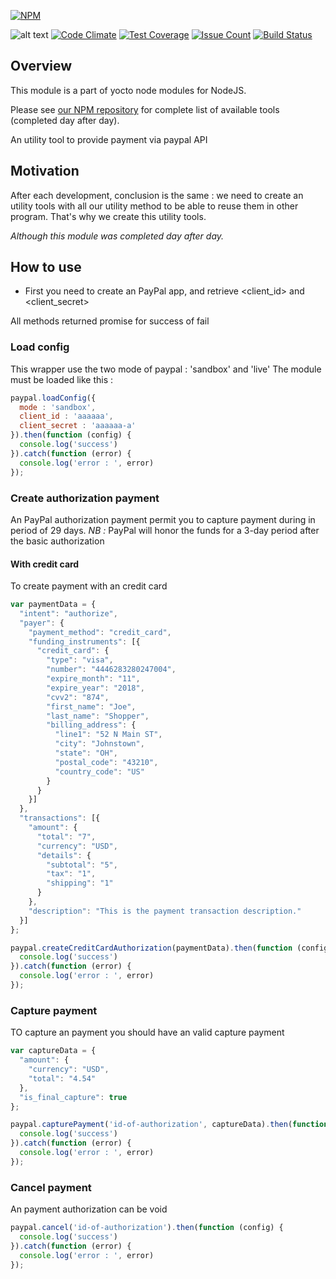 [![NPM](https://nodei.co/npm/yocto-paypal.png?downloads=true&downloadRank=true&stars=true)](https://nodei.co/npm/yocto-paypal/)

![alt text](https://david-dm.org/yoctore/yocto-paypal.svg "Dependencies Status")
[![Code Climate](https://codeclimate.com/github/yoctore/yocto-paypal/badges/gpa.svg)](https://codeclimate.com/github/yoctore/yocto-paypal)
[![Test Coverage](https://codeclimate.com/github/yoctore/yocto-paypal/badges/coverage.svg)](https://codeclimate.com/github/yoctore/yocto-paypal/coverage)
[![Issue Count](https://codeclimate.com/github/yoctore/yocto-paypal/badges/issue_count.svg)](https://codeclimate.com/github/yoctore/yocto-paypal)
[![Build Status](https://travis-ci.org/yoctore/yocto-paypal.svg?branch=master)](https://travis-ci.org/yoctore/yocto-paypal)

## Overview

This module is a part of yocto node modules for NodeJS.

Please see [our NPM repository](https://www.npmjs.com/~yocto) for complete list of available tools (completed day after day).

An utility tool to provide payment via paypal API

## Motivation

After each development, conclusion is the same : we need to create an utility tools with all our utility method to be able to reuse them in other program. That's why we create this utility tools.

*Although this module was completed day after day.*

## How to use
  - First you need to create an PayPal app, and retrieve <client_id> and <client_secret>

All methods returned promise for success of fail

### Load config

This wrapper use the two mode of paypal : 'sandbox' and 'live'
The module must be loaded like this :

```javascript
paypal.loadConfig({
  mode : 'sandbox',
  client_id : 'aaaaaa',
  client_secret : 'aaaaaa-a'
}).then(function (config) {
  console.log('success')
}).catch(function (error) {
  console.log('error : ', error)
});
```

### Create authorization payment

An PayPal authorization payment permit you to capture payment during in period of 29 days.
*NB :* PayPal will honor the funds for a 3-day period after the basic authorization

#### With credit card

To create payment with an credit card

```javascript
var paymentData = {
  "intent": "authorize",
  "payer": {
    "payment_method": "credit_card",
    "funding_instruments": [{
      "credit_card": {
        "type": "visa",
        "number": "4446283280247004",
        "expire_month": "11",
        "expire_year": "2018",
        "cvv2": "874",
        "first_name": "Joe",
        "last_name": "Shopper",
        "billing_address": {
          "line1": "52 N Main ST",
          "city": "Johnstown",
          "state": "OH",
          "postal_code": "43210",
          "country_code": "US"
        }
      }
    }]
  },
  "transactions": [{
    "amount": {
      "total": "7",
      "currency": "USD",
      "details": {
        "subtotal": "5",
        "tax": "1",
        "shipping": "1"
      }
    },
    "description": "This is the payment transaction description."
  }]
};

paypal.createCreditCardAuthorization(paymentData).then(function (config) {
  console.log('success')
}).catch(function (error) {
  console.log('error : ', error)
});
```

### Capture payment

TO capture an payment you should have an valid capture payment

```javascript
var captureData = {
  "amount": {
    "currency": "USD",
    "total": "4.54"
  },
  "is_final_capture": true
};

paypal.capturePayment('id-of-authorization', captureData).then(function (config) {
  console.log('success')
}).catch(function (error) {
  console.log('error : ', error)
});
```

### Cancel payment

An payment authorization can be void

```javascript
paypal.cancel('id-of-authorization').then(function (config) {
  console.log('success')
}).catch(function (error) {
  console.log('error : ', error)
});
```
